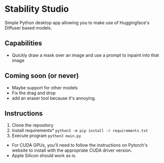 # Stability Studio
Simple Python desktop app allowing you to make use of Huggingface's Diffuser based models. 
 
 ## Capabilities
  - Quickly draw a mask over an image and use a prompt to inpaint into that image
 
 ## Coming soon (or never)
  - Maybe support for other models
  - Fix the drag and drop
  - add an eraser tool because it's annoying. 
 
 
 ## Instructions
  1. Clone the repository
  2. Install requirements*
   `python3 -m pip install -r requirements.txt`
  3. Execute program
   `python3 main.py`
 - For CUDA GPUs, you'll need to follow the instructions on Pytorch's website to install with the appropriate CUDA driver version.
 - Apple Silicon should work as is.
